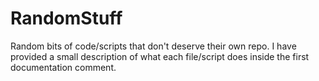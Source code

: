 # RandomStuff
Random bits of code/scripts that don't deserve their own repo.
I have provided a small description of what each file/script does inside the first documentation comment.


